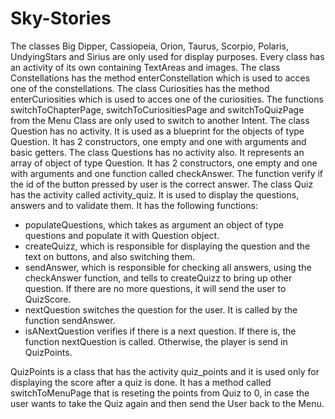 # Sky-Stories
The classes  Big Dipper, Cassiopeia, Orion, Taurus, Scorpio, Polaris, UndyingStars and Sirius are only used for display purposes. Every class has an activity of its own containing TextAreas and images.
The class Constellations has the method enterConstellation which is used to acces one of the constellations. 
The class Curiosities has the method enterCuriosities which is used to acces one of the curiosities.
The functions switchToChapterPage, switchToCuriositiesPage and switchToQuizPage from the Menu Class are only used to switch to another Intent.
The class Question has no activity. It is used as a blueprint for the objects of type Question. It has 2 constructors, one empty and one with arguments and basic getters.
The class Questions has no activity also. It represents an array of object of type Question. It has 2 constructors, one empty and one with arguments and one function called checkAnswer. The function verify if the id of the button pressed by user is the correct answer.
The class Quiz has the activity called activity_quiz. It is used to display the questions, answers and to validate them. 
It has the following functions:
- populateQuestions, which takes as argument an object of type questions and populate it with Question object.
- createQuizz, which is responsible for displaying the question and the text on buttons, and also switching them.
- sendAnswer, which is responsible for checking all answers, using the checkAnswer function, and tells to createQuizz to bring up other question. If there are no more questions, it will send the user to QuizScore.
- nextQuestion switches the question for the user. It is called by the function sendAnswer.
- isANextQuestion verifies if there is a next question. If there is, the function nextQuestion is called. Otherwise, the player is send in QuizPoints.

QuizPoints is a class that has the activity quiz_points and it is used only for displaying the score after a quiz is done. 
It has a method called switchToMenuPage that is reseting the points from Quiz to 0, in case the user wants to take the Quiz again and then send the User back to the Menu.
